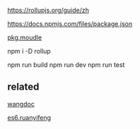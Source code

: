 https://rollupjs.org/guide/zh

https://docs.npmjs.com/files/package.json

[pkg.moudle](https://github.com/rollup/rollup/wiki/pkg.module)

npm i -D rollup

npm run build
npm run dev
npm run test


## related

[wangdoc](https://wangdoc.com/javascript/stdlib/regexp.html)

[es6.ruanyifeng](http://es6.ruanyifeng.com/#docs/regex)